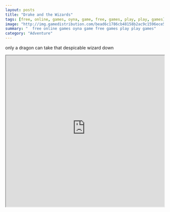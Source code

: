 ```yaml
---
layout: posts
title: "Drake and the Wizards"
tags: [free, online, games, oyna, game, free, games, play, play, games]
image: "http://img.gamedistribution.com/bead6c1786cb48158b2ac9c1596ece5c.jpg"
summary: "  free online games oyna game free games play play games"
category: "Adventure"
---
```


only a dragon can take that despicable wizard down

<iframe width="100%" height="480px;" src="http://flash.gamedistribution.com?game=bead6c1786cb48158b2ac9c1596ece5c"></iframe>